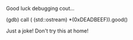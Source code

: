 Good luck debugging cout...

(gdb) call ( (std::ostream) *(0xDEADBEEF)).good()

Just a joke! Don't try this at home!
